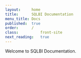 ```yaml
---
layout:     home
title:      SQLBI Documentation
menu_title: Docs
published:  true
order:      /
class:          front-site
next_reading:   true
---
```

Welcome to SQLBI Documentation.
